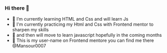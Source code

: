 ### Hi there 👋



- 🌱 I’m currently learning HTML and Css and will learn Js
- 🌱 I'm currently practicing my Html and Css with Frontend mentor to sharpen my skills
- 🌱 and then will move to learn javascript hopefully in the coming months
- 🌱 This is my user-name on Frontend mentore you can find me there @Mansour0007 
